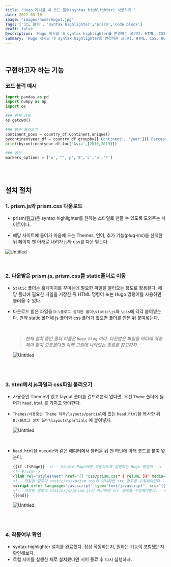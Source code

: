 ```yaml
---
title: "Hugo 게시글 내 코드 블럭(syntax highlighter) 사용하기 "
date: 2022-03-10
image: "images/home/hugo1.jpg"
Tags: ['코드 블럭', 'syntax highlighter','prism','code block']
draft: false
Description: 'Hugo 게시글 내 syntax highlighter를 변경하는 글이다. HTML, CSS, Hugo에 익숙하지 않은 사용자들도 이 글을 보고 설치할 수 있도록 작성했다. syntax highlighter로 prism을 활용한다. code block, 코드블록, 코드블럭'
Summary: 'Hugo 게시글 내 syntax highlighter를 변경하는 글이다. HTML, CSS, Hugo에 익숙하지 않은 사용자들도 이 글을 보고 설치할 수 있도록 작성했다. syntax highlighter로 prism을 활용한다.'
---
```

<br>

## 구현하고자 하는 기능

### 코드 블럭 예시

```python
import pandas as pd
import numpy as np
import os

### 현재 경로
os.getcwd()

### 변수 불러오기
continent_poss = country_df.Continent.unique()
bycontinentyear_df = country_df.groupby(['Continent', 'year'])['Perceptions_of_corruption'].mean()
print(bycontinentyear_df.loc['Asia',[2010,2019]])

### 옵션
markers_options = ['o','^','p','8','s','p','*']

```

<br><br>

## 설치 절차

### 1. prism.js와 prism.css 다운로드
- prism[(링크)](https://prismjs.com/download.html#themes=prism&languages=markup+css+clike+javascript)은 syntax highlighter를 원하는 스타일로 만들 수 있도록 도와주는 사이트이다. 
  
- 해당 사이트에 들어가 마음에 드는 Themes, 언어, 추가 기능(plug-ins)을 선택한 뒤 페이지 맨 아래로 내려가 js와 css를 다운 받는다.

![Untitled](hugo/tips/prism/prism1.png)

    

<br>

### 2. 다운받은 prism.js, prism.css를 static폴더로 이동

- `Static` 폴더는 홈페이지를 꾸미는데 필요한 파일을 불러오는 용도로 활용된다. 해당 폴더에 필요한 파일을 저장한 뒤 HTML 명령어 또는 Hugo 명령어를 사용하면 불러올 수 있다.

- 다운로드 받은 파일을 `D:\블로그 설치된 폴더\static\js`와 `\css`에 각각 붙여넣는다. 만약 static 폴더에 js 폴더와 css 폴더가 없으면 폴더를 만든 뒤 붙여넣는다.
    
    <br>


    > *현재 설치 중인 폴더 이름은 `hugo_blog` 이다. 다운받은 파일을 어디에 저장해야 할지 모르겠다면 아래 그림에 나와있는 경로를 참고하자.*

    
    ![Untitled](hugo/tips/prism/prism2.png)
    

<br><br>

### 3. html에서 js파일과 css파일 불러오기
- 사용중인 Theme이 있고 layout 폴더를 건드려본적 없다면, 우선 `Theme` 폴더에 들어가 `head.html` 를 가지고 와야한다.
 
- `Themes/사용중인 Theme 제목/layouts/partial`에 있는 `head.html`을 복사한 뒤 `D:\블로그 설치 폴더\layouts\partials` 에 붙여넣자.
    
    ![Untitled](hugo/tips/zooming/Untitled%205.png)
        
<br>

- `head.html`을 vscode와 같은 에디터에서 불러온 뒤 맨 하단에 아래 코드를 붙여 넣는다. 
    
    ```html
    {{if .IsPage}}  <!-- Single Page에만 작동하도록 설정하는 Hugo 명령어 -->
    <!--Prism-->
    <link rel="stylesheet" href="{{ "css/prism.css" | relURL }}" media="none" onload="this.media='all';">
    <!-- 저장된 경로가 static/css/prism.css이 아니라면 src 경로를 수정해야한다. -->
    <script defer language="javascript" type="text/javascript"  src="{{ "/js/prism.js" | urlize | relURL }}"></script>
    <!-- 저장된 경로가 static/js/prism.js이 아니라면 src 경로를 수정해야한다. -->
    {{end}}
    ```
    ![Untitled](hugo/tips/prism/prism3.png)

<br><br>

### 4. 작동여부 확인
- syntax highlighter 설치를 완료했다. 정상 작동하는지, 원하는 기능이 포함됐는지 확인해보자.
- 로컬 서버를 실행한 체로 설치했다면 서버 종료 후 다시 실행하자.
